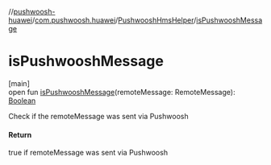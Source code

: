 //[pushwoosh-huawei](../../../index.md)/[com.pushwoosh.huawei](../index.md)/[PushwooshHmsHelper](index.md)/[isPushwooshMessage](is-pushwoosh-message.md)

# isPushwooshMessage

[main]\
open fun [isPushwooshMessage](is-pushwoosh-message.md)(remoteMessage: RemoteMessage): [Boolean](https://kotlinlang.org/api/latest/jvm/stdlib/kotlin-stdlib/kotlin/-boolean/index.html)

Check if the remoteMessage was sent via Pushwoosh

#### Return

true if remoteMessage was sent via Pushwoosh
